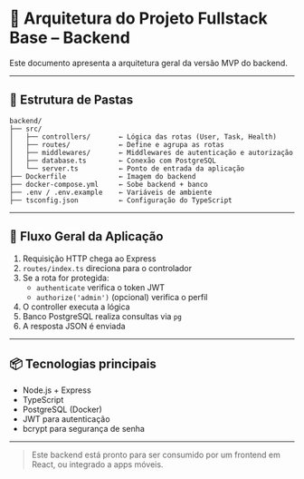 
# 🧱 Arquitetura do Projeto Fullstack Base – Backend

Este documento apresenta a arquitetura geral da versão MVP do backend.

---

## 🧩 Estrutura de Pastas

```
backend/
├── src/
│   ├── controllers/       ← Lógica das rotas (User, Task, Health)
│   ├── routes/            ← Define e agrupa as rotas
│   ├── middlewares/       ← Middlewares de autenticação e autorização
│   ├── database.ts        ← Conexão com PostgreSQL
│   └── server.ts          ← Ponto de entrada da aplicação
├── Dockerfile             ← Imagem do backend
├── docker-compose.yml     ← Sobe backend + banco
├── .env / .env.example    ← Variáveis de ambiente
├── tsconfig.json          ← Configuração do TypeScript
```

---

## 🔁 Fluxo Geral da Aplicação

1. Requisição HTTP chega ao Express
2. `routes/index.ts` direciona para o controlador
3. Se a rota for protegida:
   - `authenticate` verifica o token JWT
   - `authorize('admin')` (opcional) verifica o perfil
4. O controller executa a lógica
5. Banco PostgreSQL realiza consultas via `pg`
6. A resposta JSON é enviada

---

## 📦 Tecnologias principais

- Node.js + Express
- TypeScript
- PostgreSQL (Docker)
- JWT para autenticação
- bcrypt para segurança de senha

---

> Este backend está pronto para ser consumido por um frontend em React, ou integrado a apps móveis.
